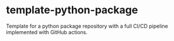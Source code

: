 # template-python-package
Template for a python package repository with a full CI/CD pipeline implemented with GitHub actions.
